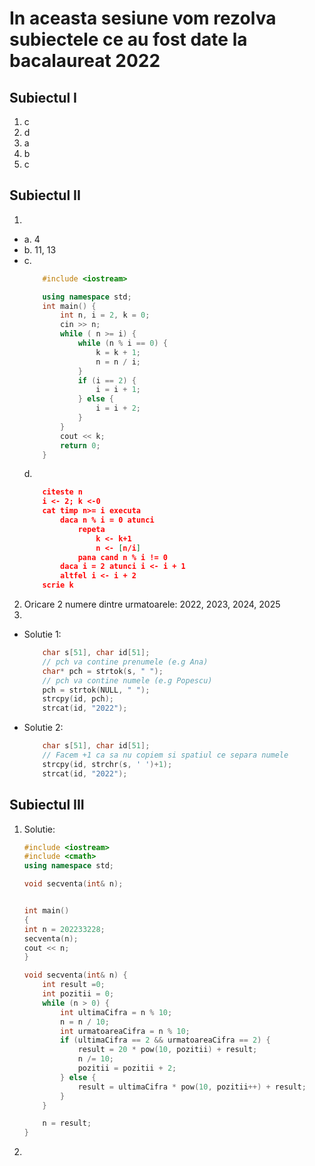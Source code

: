 # In aceasta sesiune vom rezolva subiectele ce au fost date la bacalaureat 2022

## Subiectul I
1. c
2. d
3. a
4. b
5. c
## Subiectul II
1.
 - a. 4
 - b. 11, 13
 - c.
    ```c++
        #include <iostream>

        using namespace std;
        int main() {
            int n, i = 2, k = 0;
            cin >> n;
            while ( n >= i) {
                while (n % i == 0) {
                    k = k + 1;
                    n = n / i;
                }
                if (i == 2) {
                    i = i + 1;
                } else {
                    i = i + 2;
                }
            }
            cout << k;
            return 0;
        }
    ```
    d. 
    ```json
        citeste n
        i <- 2; k <-0
        cat timp n>= i executa
            daca n % i = 0 atunci
                repeta
                    k <- k+1
                    n <- [n/i]
                pana cand n % i != 0
            daca i = 2 atunci i <- i + 1
            altfel i <- i + 2
        scrie k
    ```
2. Oricare 2 numere dintre urmatoarele: 2022, 2023, 2024, 2025
3. 
- Solutie 1:
    ```c++
        char s[51], char id[51];
        // pch va contine prenumele (e.g Ana)
        char* pch = strtok(s, " ");
        // pch va contine numele (e.g Popescu)
        pch = strtok(NULL, " ");
        strcpy(id, pch);
        strcat(id, "2022");
    ```
- Solutie 2:
    ```c++
        char s[51], char id[51];
        // Facem +1 ca sa nu copiem si spatiul ce separa numele
        strcpy(id, strchr(s, ' ')+1);
        strcat(id, "2022");
    ```
## Subiectul III

1. Solutie:
    ```c++
    #include <iostream>
    #include <cmath>
    using namespace std;

    void secventa(int& n);


    int main()
    {
    int n = 202233228;
    secventa(n);
    cout << n;
    }

    void secventa(int& n) {
        int result =0;
        int pozitii = 0;
        while (n > 0) {
            int ultimaCifra = n % 10;
            n = n / 10;
            int urmatoareaCifra = n % 10;
            if (ultimaCifra == 2 && urmatoareaCifra == 2) {
                result = 20 * pow(10, pozitii) + result;
                n /= 10;
                pozitii = pozitii + 2;
            } else {
                result = ultimaCifra * pow(10, pozitii++) + result;
            }
        }

        n = result;
    }

    ```
2. 